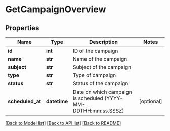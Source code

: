 # GetCampaignOverview

## Properties
Name | Type | Description | Notes
------------ | ------------- | ------------- | -------------
**id** | **int** | ID of the campaign | 
**name** | **str** | Name of the campaign | 
**subject** | **str** | Subject of the campaign | 
**type** | **str** | Type of campaign | 
**status** | **str** | Status of the campaign | 
**scheduled_at** | **datetime** | Date on which campaign is scheduled (YYYY-MM-DDTHH:mm:ss.SSSZ) | [optional] 

[[Back to Model list]](../README.md#documentation-for-models) [[Back to API list]](../README.md#documentation-for-api-endpoints) [[Back to README]](../README.md)


